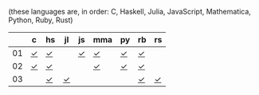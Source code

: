 (these languages are, in order: C, Haskell, Julia, JavaScript, Mathematica, Python, Ruby, Rust)

|    | c        | hs        | jl        | js        | mma        | py        | rb        | rs        |
| -  | -        | -         | -         | -         | -          | -         | -         | -         |
| 01 | [✓][01c] | [✓][01hs] |           | [✓][01js] | [✓][01mma] | [✓][01py] | [✓][01rb] |           |
| 02 | [✓][02c] | [✓][02hs] |           |           | [✓][02mma] | [✓][02py] | [✓][02rb] |           |
| 03 |          | [✓][03hs] | [✓][03jl] |           |            |           | [✓][03rb] | [✓][03rs] |

[01c]:   https://github.com/tckmn/polyaoc-2020/tree/master/01/c
[01hs]:  https://github.com/tckmn/polyaoc-2020/tree/master/01/hs
[01js]:  https://github.com/tckmn/polyaoc-2020/tree/master/01/js
[01mma]: https://github.com/tckmn/polyaoc-2020/tree/master/01/mma
[01py]:  https://github.com/tckmn/polyaoc-2020/tree/master/01/py
[01rb]:  https://github.com/tckmn/polyaoc-2020/tree/master/01/rb
[02c]:   https://github.com/tckmn/polyaoc-2020/tree/master/02/c
[02hs]:  https://github.com/tckmn/polyaoc-2020/tree/master/02/hs
[02mma]: https://github.com/tckmn/polyaoc-2020/tree/master/02/mma
[02py]:  https://github.com/tckmn/polyaoc-2020/tree/master/02/py
[02rb]:  https://github.com/tckmn/polyaoc-2020/tree/master/02/rb
[03hs]:  https://github.com/tckmn/polyaoc-2020/tree/master/03/hs
[03jl]:  https://github.com/tckmn/polyaoc-2020/tree/master/03/jl
[03rb]:  https://github.com/tckmn/polyaoc-2020/tree/master/03/rb
[03rs]:  https://github.com/tckmn/polyaoc-2020/tree/master/03/rs
